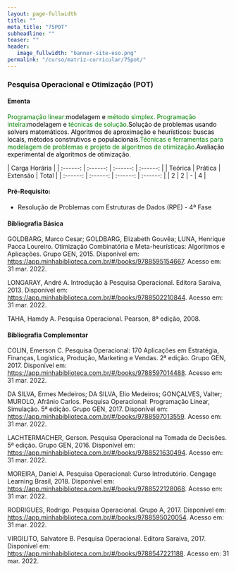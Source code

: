```yaml
---
layout: page-fullwidth
title: ""
meta_title: "75POT"
subheadline: ""
teaser: ""
header:
   image_fullwidth: "banner-site-eso.png"
permalink: "/curso/matriz-curricular/75pot/"
---
```


### **Pesquisa Operacional e Otimização (POT)**

#### **Ementa**

<class style="color: green">Programação linear:</class><class style="color: black">modelagem e </class><class style="color: green">método simplex. Programação inteira:</class><class style="color: black">modelagem e </class><class style="color: green">técnicas de solução.</class><class style="color: black">Solução de problemas usando solvers matemáticos. Algoritmos de aproximação e heurísticos: buscas locais, métodos construtivos e populacionais.</class><class style="color: green">Técnicas e ferramentas para modelagem de problemas e projeto de algoritmos de otimização.</class><class style="color: black">Avaliação experimental de algoritmos de otimização.</class>

| Carga Horária | 
| :------: | :------: | :------: | :------: |
| Teórica | Prática | Extensão | Total |
| :------: | :------: | :------: | :------: |
| 2 | 2 | - | 4 |

#### **Pré-Requisito:**

- Resolução de Problemas com Estruturas de Dados (RPE) - 4ª Fase

#### **Bibliografia Básica** 

GOLDBARG, Marco Cesar; GOLDBARG, Elizabeth Gouvêa; LUNA, Henrique Pacca Loureiro. Otimização Combinatória e Meta-heurísticas: Algoritmos e Aplicações. Grupo GEN, 2015. Disponível em: https://app.minhabiblioteca.com.br/#/books/9788595154667. Acesso em: 31 mar. 2022. 

LONGARAY, André A. Introdução à Pesquisa Operacional. Editora Saraiva, 2013. Disponível em: https://app.minhabiblioteca.com.br/#/books/9788502210844. Acesso em: 31 mar. 2022. 

TAHA, Hamdy A. Pesquisa Operacional. Pearson, 8ª edição, 2008. 

#### **Bibliografia Complementar**

COLIN, Emerson C. Pesquisa Operacional: 170 Aplicações em Estratégia, Finanças, Logística, Produção, Marketing e Vendas. 2ª edição. Grupo GEN, 2017. Disponível em: https://app.minhabiblioteca.com.br/#/books/9788597014488. Acesso em: 31 mar. 2022. 

DA SILVA, Ermes Medeiros; DA SILVA, Elio Medeiros; GONÇALVES, Valter; MUROLO, Afrânio Carlos. Pesquisa Operacional: Programação Linear, Simulação. 5ª edição. Grupo GEN, 2017. Disponível em: https://app.minhabiblioteca.com.br/#/books/9788597013559. Acesso em: 31 mar. 2022. 

LACHTERMACHER, Gerson. Pesquisa Operacional na Tomada de Decisões. 5ª edição. Grupo GEN, 2016. Disponível em: https://app.minhabiblioteca.com.br/#/books/9788521630494. Acesso em: 31 mar. 2022. 

MOREIRA, Daniel A. Pesquisa Operacional: Curso Introdutório. Cengage Learning Brasil, 2018. Disponível em: https://app.minhabiblioteca.com.br/#/books/9788522128068. Acesso em: 31 mar. 2022. 

RODRIGUES, Rodrigo. Pesquisa Operacional. Grupo A, 2017. Disponível em: https://app.minhabiblioteca.com.br/#/books/9788595020054. Acesso em: 31 mar. 2022. 

VIRGILITO, Salvatore B. Pesquisa Operacional. Editora Saraiva, 2017. Disponível em: https://app.minhabiblioteca.com.br/#/books/9788547221188. Acesso em: 31 mar. 2022. 

